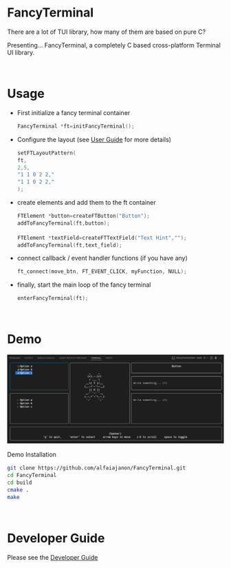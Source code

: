 # FancyTerminal
There are a lot of TUI library, how many of them are based on pure C?

Presenting... 
FancyTerminal, 
a completely C based cross-platform Terminal UI library.

<br>


# Usage

- First initialize a fancy terminal container
    
    ```c    
    FancyTerminal *ft=initFancyTerminal();
    ```
- Configure the layout (see [User Guide](./docs/UserGuide.md) for more details)
    
    ```c
    setFTLayoutPattern(
    ft,
    2,5,
    "1 1 0 2 2,"
    "1 1 0 2 2,"
    );
    ```
- create elements and add them to the ft container

    ```c
    FTElement *button=createFTButton("Button");                            
    addToFancyTerminal(ft,button);

    FTElement *textField=createFTTextField("Text Hint","");    
    addToFancyTerminal(ft,text_field);
    ```
- connect callback / event handler functions (if you have any)
    
    ```c
    ft_connect(move_btn, FT_EVENT_CLICK, myFunction, NULL);
    ```
- finally, start the main loop of the fancy terminal

    ```c
    enterFancyTerminal(ft);
    ```
<br>


# Demo 

![Demo Image](demo.png)

Demo Installation

```bash
git clone https://github.com/alfaiajanon/FancyTerminal.git
cd FancyTerminal
cd build
cmake .
make
```
<br>


# Developer Guide

Please see the [Developer Guide](./docs/DeveloperGuide.md)